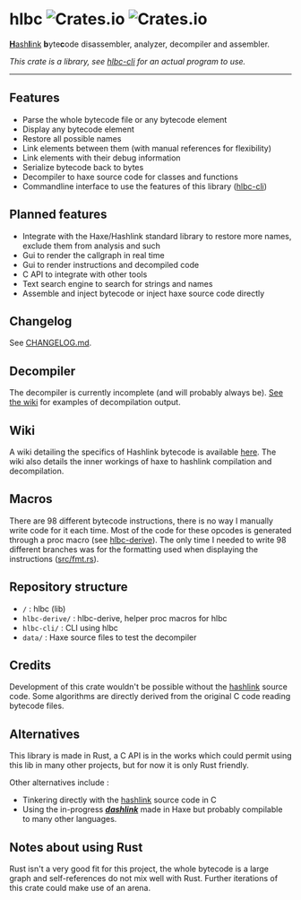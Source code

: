 # hlbc ![Crates.io](https://img.shields.io/crates/v/hlbc?label=hlbc) ![Crates.io](https://img.shields.io/crates/v/hlbc-cli?label=hlbc-cli)

[**H**ash**l**ink](https://hashlink.haxe.org/) **b**yte**c**ode disassembler, analyzer, decompiler and assembler.

*This crate is a library, see [hlbc-cli](hlbc-cli) for an actual program to use.*

---

## Features

- Parse the whole bytecode file or any bytecode element
- Display any bytecode element
- Restore all possible names
- Link elements between them (with manual references for flexibility)
- Link elements with their debug information
- Serialize bytecode back to bytes
- Decompiler to haxe source code for classes and functions
- Commandline interface to use the features of this library ([hlbc-cli](hlbc-cli))

## Planned features

- Integrate with the Haxe/Hashlink standard library to restore more names, exclude them from analysis and such
- Gui to render the callgraph in real time
- Gui to render instructions and decompiled code
- C API to integrate with other tools
- Text search engine to search for strings and names
- Assemble and inject bytecode or inject haxe source code directly

## Changelog

See [CHANGELOG.md](CHANGELOG.md).

## Decompiler

The decompiler is currently incomplete (and will probably always be).
[See the wiki](https://github.com/Gui-Yom/hlbc/wiki/Decompilation) for examples of decompilation output.

## Wiki

A wiki detailing the specifics of Hashlink bytecode is available [here](https://github.com/Gui-Yom/hlbc/wiki).
The wiki also details the inner workings of haxe to hashlink compilation and decompilation.

## Macros

There are 98 different bytecode instructions, there is no way I manually write code for it each time. Most of the code
for these opcodes is generated through a proc macro (see [hlbc-derive](/hlbc-derive)).
The only time I needed to write 98 different branches was for the formatting used when displaying the
instructions ([src/fmt.rs](src/fmt.rs)).

## Repository structure

- `/` : hlbc (lib)
- `hlbc-derive/` : hlbc-derive, helper proc macros for hlbc
- `hlbc-cli/` : CLI using hlbc
- `data/` : Haxe source files to test the decompiler

## Credits

Development of this crate wouldn't be possible without the [hashlink](https://github.com/HaxeFoundation/hashlink) source
code. Some algorithms are directly derived from the original C code reading bytecode files.

## Alternatives

This library is made in Rust, a C API is in the works which could permit using this lib in many other projects, but for
now it is only Rust friendly.

Other alternatives include :

- Tinkering directly with the [hashlink](https://github.com/HaxeFoundation/hashlink) source code in C
- Using the in-progress [**_*dashlink*_**](https://github.com/Steviegt6/dashlink) made in Haxe but probably compilable
  to many other languages.

## Notes about using Rust

Rust isn't a very good fit for this project, the whole bytecode is a large graph and self-references do not mix well
with Rust. Further iterations of this crate could make use of an arena.
